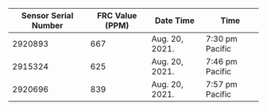 | Sensor Serial Number  | FRC Value (PPM) | Date Time      | Time           |
| --------------------- | --------------- | -------------- | -------------- |
| 2920893               | 667             | Aug. 20, 2021. | 7:30 pm Pacific|
| 2915324               | 625             | Aug. 20, 2021. | 7:46 pm Pacific|
| 2920696               | 839             | Aug. 20, 2021. | 7:57 pm Pacific|